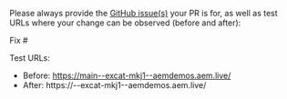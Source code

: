 Please always provide the [GitHub issue(s)](../issues) your PR is for, as well as test URLs where your change can be observed (before and after):

Fix #<gh-issue-id>

Test URLs:
- Before: https://main--excat-mkj1--aemdemos.aem.live/
- After: https://<branch>--excat-mkj1--aemdemos.aem.live/
